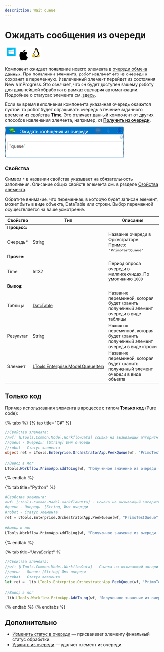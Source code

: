 ```yaml
---
description: Wait queue
---
```


# Ожидать сообщения из очереди

![](<../../../../.gitbook/assets/image (100) (1) (1) (1) (1) (1) (1) (1) (1) (8).png>)

Компонент ожидает появление нового элемента в [очереди обмена данных](https://docs.primo-rpa.ru/primo-rpa/orchestrator/basics/data-queues). При появлении элемента, робот извлечет его из очереди и сохранит в переменную. Извлеченный элемент перейдет из состояния New в InProgress. Это означает, что он будет доступен вашему роботу для дальнейшей обработки в рамках сценария автоматизации. Подробнее о статусах элемента см. [здесь](https://docs.primo-rpa.ru/primo-rpa/orchestrator/basics/data-queues/items#statusy-elementa).

Если во время выполнения компонента указанная очередь окажется пустой, то робот будет опрашивать очередь в течение заданного времени из свойства **Time**. Это отличает данный компонент от других способов извлечения элемента, например, от [**Получить из очереди**](https://docs.primo-rpa.ru/primo-rpa/g_elements/el_basic/els_orch/els_queues/readfromqueue).  

![](<../../../../.gitbook/assets/ожидать сообщения из очереди.png>)


### Свойства
Символ `*` в названии свойства указывает на обязательность заполнения. Описание общих свойств элемента см. в разделе [Свойства элемента](https://docs.primo-rpa.ru/primo-rpa/primo-studio/process/elements#svoistva-elementa).

Обратите внимание, что переменная, в которую будет записан элемент, может быть  в виде объекта, DataTable или строки. Выбор переменной осуществляется на ваше усмотрение.

| Свойство      | Тип                                                                                                                                      | Описание                                                                         |
| ------------- | ---------------------------------------------------------------------------------------------------------------------------------------- | -------------------------------------------------------------------------------- |
| **Процесс:**  |                                                                                                                                          |                                                                                  |
| Очередь\*     | String                                                                                                                                   | Название очереди в Оркестраторе. Пример: `"PrimoTestQueue"`                      |
| **Прочее:**   |                                                                                                                                          |                                                                                  |
| Time          | Int32                                                                                                                                    | Период опроса очереди в миллисекундах. По умолчанию `1000`                       |
| **Вывод:**    |                                                                                                                                          |                                                                                  |
| Таблица       | [DataTable](https://learn.microsoft.com/ru-ru/dotnet/api/system.data.datatable?view=net-8.0&viewFallbackFrom=net-4.6.1)                  | Название переменной, которая будет хранить полученный элемент очереди в виде таблицы |
| Результат     | String                                                                                                                                   | Название переменной, которая будет хранить полученный элемент очереди в виде строки  |
| Элемент       | [LTools.Enterprise.Model.QueueItem](https://docs.primo-rpa.ru/primo-rpa/g\_elements/osnovnye-elementy/orkestrator/els\_queues/datatypes) | Название переменной, которая будет хранить полученный элемент очереди в виде объекта |


## Только код

Пример использования элемента в процессе с типом **Только код** (Pure code):

{% tabs %}
{% tab title="C#" %}
```csharp
//Свойства элемента:
//wf: [LTools.Common.Model.WorkflowData] ссылка на вызывающий алгоритм
//queue - Очередь: [String] Имя очереди
//robot - Статус элемента
object ret = LTools.Enterprise.OrchestratorApp.PeekQueue(wf, "PrimoTestQueue", LTools.Enterprise.Model.QueueItemStates.Any);
		
//Вывод в лог
LTools.Workflow.PrimoApp.AddToLog(wf, "Полученное значение из очереди - " + ret.ToString(), LTools.Enums.LogMessageType.Info);
```
{% endtab %}

{% tab title="Python" %}
```python
#Свойства элемента:
#wf: [LTools.Common.Model.WorkflowData] - Ссылка на вызывающий алгоритм
#queue - Очередь: [String] Имя очереди
#robot - Статус элемента
ret = LTools.Enterprise.OrchestratorApp.PeekQueue(wf, "PrimoTestQueue", LTools.Enterprise.Model.QueueItemStates.Any)
		
#Вывод в лог
LTools.Workflow.PrimoApp.AddToLog(wf, "Полученное значение из очереди - " + str(ret), LTools.Enums.LogMessageType.Info)
```
{% endtab %}

{% tab title="JavaScript" %}
```javascript
//Свойства элемента:
//wf: [LTools.Common.Model.WorkflowData] - Ссылка на вызывающий алгоритм
//queue - Queue: [String] Имя очереди
//robot - Статус элемента
let ret = _lib.LTools.Enterprise.OrchestratorApp.PeekQueue(wf, "PrimoTestQueue", _lib.LTools.Enterprise.Model.QueueItemStates.Any);
		
//Вывод в лог	
_lib.LTools.Workflow.PrimoApp.AddToLog(wf, "Полученное значение из очереди - " + ret.toString(), _lib.LTools.Enums.LogMessageType.Info);
```
{% endtab %}
{% endtabs %}

## Дополнительно
* [Изменить статус в очереди](https://docs.primo-rpa.ru/primo-rpa/g_elements/el_basic/els_orch/els_queues/changequeueitemstate) — присваивает элементу финальный статус обработки. 
* [Удалить из очереди](https://docs.primo-rpa.ru/primo-rpa/g_elements/el_basic/els_orch/els_queues/deletefromqueue) — удаляет элемент из очереди.
